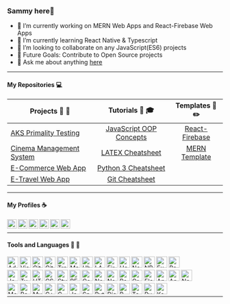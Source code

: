 ### Sammy here👋


- 🔭 I’m currently working on MERN Web Apps and React-Firebase Web Apps
- 🌱 I’m currently learning React Native & Typescript
- 👯 I’m looking to collaborate on any JavaScript(ES6) projects
- 🥅 Future Goals: Contribute to Open Source projects
- 💬 Ask me about anything [here](https://github.com/Sammy-Nyakabau/Sammy-Nyakabau/issues)
---
#### My Repositories :computer:

|  Projects :art: :pushpin:| Tutorials :school_satchel: :mortar_board:     |  Templates :page_facing_up: :pencil2: |
| ------------- |:--------------:| :--------------:| 
| [AKS Primality Testing](https://github.com/Sammy-Nyakabau/AKS-Implementation) | [JavaScript OOP Concepts](https://github.com/Sammy-Nyakabau/JavaScript-OOP-Concepts) | [React-Firebase](https://github.com/Sammy-Nyakabau/React-Firebase-Boilerplate) |
| [Cinema Management System](https://github.com/Sammy-Nyakabau/Cinema-Management-System) | [LATEX Cheatsheet](https://github.com/Sammy-Nyakabau/LATEX-Cheatsheet) | [MERN Template](https://github.com/Sammy-Nyakabau/MERN-Stack-Template-JS)
| [E-Commerce Web App](https://github.com/Sammy-Nyakabau/E-Commerce-Web-App) | [Python 3 Cheatsheet](https://github.com/Sammy-Nyakabau/Python-3-Cheatsheet) |  
| [E-Travel Web App](https://github.com/Sammy-Nyakabau/E-Travel-Web-App)| [Git Cheatsheet](https://github.com/Sammy-Nyakabau/Git-Cheatsheet) |

---

#### My Profiles :coffee:
[<img align="left" alt="Sammy Nyakabau | LinkedIn" width="22px" src="https://cdn.jsdelivr.net/npm/simple-icons@v3/icons/linkedin.svg" />](https://www.linkedin.com/in/sammy-nyakabau/)
[<img align="left" alt="Sammy Nyakabau | Code Pen" width="22px" src="https://cdn.jsdelivr.net/npm/simple-icons@3.6.0/icons/codepen.svg" />](https://codepen.io/sammy-nyakabau)
[<img align="left" alt="Sammy Nyakabau | Hackerrank" width="22px" src="https://cdn.jsdelivr.net/npm/simple-icons@3.6.0/icons/hackerrank.svg" />](https://www.hackerrank.com/nyakabausammy8)
[<img align="left" alt="Sammy Nyakabau | Glitch" width="22px" src="https://cdn.jsdelivr.net/npm/simple-icons@3.6.0/icons/glitch.svg" />](https://glitch.com/@Sammy-Nyakabau)
[<img align="left" alt="Sammy Nyakabau | Repl" width="22px" src="https://cdn.jsdelivr.net/npm/simple-icons@3.6.0/icons/repl-dot-it.svg" />](https://repl.it/@SammyNyakabau1)
[<img align="left" alt="Sammy Nyakabau | Stack Overflow" width="22px" src="https://cdn.jsdelivr.net/npm/simple-icons@3.6.0/icons/stackoverflow.svg" />](https://stackoverflow.com/users/story/11436343)

<br >

<hr >

#### Tools and Languages :wrench: :electric_plug:

[<img align="left" alt="Adobe XD" width="26px" src="https://cdn.jsdelivr.net/npm/simple-icons@3.6.0/icons/adobexd.svg" />](https://www.adobe.com/products/xd.html)
[<img align="left" alt="Visual Studio Code" width="26px" src="https://cdn.jsdelivr.net/npm/simple-icons@3.6.0/icons/visualstudiocode.svg" />](https://code.visualstudio.com/)
[<img align="left" alt="Git" width="26px" src="https://cdn.jsdelivr.net/npm/simple-icons@3.6.0/icons/git.svg" />](https://git-scm.com/)
[<img align="left" alt="Github" width="26px" src="https://cdn.jsdelivr.net/npm/simple-icons@3.6.0/icons/github.svg" />](https://github.com/Sammy-Nyakabau)
[<img align="left" alt="Travis CI" width="26px" src="https://cdn.jsdelivr.net/npm/simple-icons@3.6.0/icons/travisci.svg" />](https://travis-ci.org/)
[<img align="left" alt="Markdown" width="26px" src="https://cdn.jsdelivr.net/npm/simple-icons@3.6.0/icons/markdown.svg" />](https://www.markdownguide.org/)
[<img align="left" alt="Ubuntu" width="26px" src="https://cdn.jsdelivr.net/npm/simple-icons@3.6.0/icons/ubuntu.svg" />](https://ubuntu.com/)
[<img align="left" alt="LATEX" width="26px" src="https://cdn.jsdelivr.net/npm/simple-icons@3.6.0/icons/latex.svg" />](https://www.latex-project.org/)
[<img align="left" alt="Firebase" width="26px" src="https://cdn.jsdelivr.net/npm/simple-icons@3.6.0/icons/firebase.svg" />](https://firebase.google.com/)
[<img align="left" alt="Heroku" width="26px" src="https://cdn.jsdelivr.net/npm/simple-icons@3.6.0/icons/heroku.svg" />](https://www.heroku.com/)
[<img align="left" alt="Netlify" width="26px" src="https://cdn.jsdelivr.net/npm/simple-icons@3.6.0/icons/netlify.svg" />](https://www.netlify.com/)
[<img align="left" alt="NPM" width="26px" src="https://cdn.jsdelivr.net/npm/simple-icons@3.6.0/icons/npm.svg" />](https://www.npmjs.com/)
[<img align="left" alt="Expo" width="26px" src="https://cdn.jsdelivr.net/npm/simple-icons@3.6.0/icons/expo.svg" />](https://docs.expo.io/)
[<img align="left" alt="Postman" width="26px" src="https://cdn.jsdelivr.net/npm/simple-icons@3.6.0/icons/postman.svg" />](https://www.postman.com/)
<br >

[<img align="left" alt="JavaScript" width="26px" src="https://cdn.jsdelivr.net/npm/simple-icons@3.6.0/icons/javascript.svg" />](https://en.wikipedia.org/wiki/JavaScript)
[<img align="left" alt="TypeScript" width="26px" src="https://cdn.jsdelivr.net/npm/simple-icons@3.6.0/icons/typescript.svg" />](https://www.typescriptlang.org/)
[<img align="left" alt="HTML5" width="26px" src="https://cdn.jsdelivr.net/npm/simple-icons@3.6.0/icons/html5.svg" />](https://en.wikipedia.org/wiki/HTML5)
[<img align="left" alt="CSS3" width="26px" src="https://cdn.jsdelivr.net/npm/simple-icons@3.6.0/icons/css3.svg" />](https://en.wikipedia.org/wiki/Cascading_Style_Sheets)
[<img align="left" alt="Styled Components" width="26px" src="https://cdn.jsdelivr.net/npm/simple-icons@3.6.0/icons/styled-components.svg" />](https://styled-components.com/)
[<img align="left" alt="REACT" width="26px" src="https://cdn.jsdelivr.net/npm/simple-icons@3.6.0/icons/react.svg" />](https://reactjs.org/)
[<img align="left" alt="Gatsby" width="26px" src="https://cdn.jsdelivr.net/npm/simple-icons@3.6.0/icons/gatsby.svg"/>](https://www.gatsbyjs.org/)
[<img align="left" alt="Node" width="26px" src="https://cdn.jsdelivr.net/npm/simple-icons@3.6.0/icons/node-dot-js.svg" />](https://nodejs.org/en/)
[<img align="left" alt="Next.js" width="26px" src="https://cdn.jsdelivr.net/npm/simple-icons@3.6.0/icons/next-dot-js.svg"/>](https://nextjs.org/)
[<img align="left" alt="Redux" width="26px" src="https://cdn.jsdelivr.net/npm/simple-icons@3.6.0/icons/redux.svg" />](https://redux.js.org/)
[<img align="left" alt="GraphQL" width="26px" src="https://cdn.jsdelivr.net/npm/simple-icons@3.6.0/icons/graphql.svg" />](https://graphql.org/)
[<img align="left" alt="Electron" width="26px" src="https://cdn.jsdelivr.net/npm/simple-icons@3.6.0/icons/electron.svg" />](https://www.electronjs.org/)
[<img align="left" alt="Angular" width="26px" src="https://cdn.jsdelivr.net/npm/simple-icons@3.6.0/icons/angular.svg" />](https://angular.io/)
[<img align="left" alt="Angular Universal" width="26px" src="https://cdn.jsdelivr.net/npm/simple-icons@3.6.0/icons/angularuniversal.svg" />](https://angular.io/guide/universal)
[<img align="left" alt="Nestjs" width="26px" src="https://cdn.jsdelivr.net/npm/simple-icons@3.6.0/icons/nestjs.svg"/>](https://docs.nestjs.com/)
<br >

[<img align="left" alt="Mongo" width="26px" src="https://cdn.jsdelivr.net/npm/simple-icons@3.6.0/icons/mongodb.svg" />](https://docs.mongodb.com/manual/introduction/)
[<img align="left" alt="PostgreSQL" width="26px" src="https://cdn.jsdelivr.net/npm/simple-icons@3.6.0/icons/postgresql.svg" />](https://www.postgresql.org/)
[<img align="left" alt="MySQL" width="26px" src="https://cdn.jsdelivr.net/npm/simple-icons@3.6.0/icons/mysql.svg" />](https://www.mysql.com/)
[<img align="left" alt="C++" width="26px" src="https://cdn.jsdelivr.net/npm/simple-icons@3.6.0/icons/cplusplus.svg" />](https://en.wikipedia.org/wiki/C%2B%2B)
[<img align="left" alt="C" width="26px" src="https://cdn.jsdelivr.net/npm/simple-icons@3.6.0/icons/c.svg" />](https://en.wikipedia.org/wiki/C_(programming_language))
[<img align="left" alt="Java" width="26px" src="https://cdn.jsdelivr.net/npm/simple-icons@3.6.0/icons/java.svg" />](https://www.java.com/)
[<img align="left" alt="Spring Boot" width="26px" src="https://cdn.jsdelivr.net/npm/simple-icons@3.6.0/icons/spring.svg" />](https://spring.io/projects/spring-boot)
[<img align="left" alt="Python" width="26px" src="https://cdn.jsdelivr.net/npm/simple-icons@3.6.0/icons/python.svg" />](https://www.python.org/)
[<img align="left" alt="Django" width="26px" src="https://cdn.jsdelivr.net/npm/simple-icons@3.6.0/icons/django.svg" />](https://www.djangoproject.com/)
[<img align="left" alt="R" width="26px" src="https://cdn.jsdelivr.net/npm/simple-icons@3.6.0/icons/r.svg" />](https://www.r-project.org/)
[<img align="left" alt="Tensorflow" width="26px" src="https://cdn.jsdelivr.net/npm/simple-icons@3.6.0/icons/tensorflow.svg" />](https://www.tensorflow.org/)
[<img align="left" alt="PyTorch" width="26px" src="https://cdn.jsdelivr.net/npm/simple-icons@3.6.0/icons/pytorch.svg" />](https://pytorch.org/)
[<img align="left" alt="Keras" width="26px" src="https://cdn.jsdelivr.net/npm/simple-icons@3.6.0/icons/keras.svg" />](https://keras.io/)

<br >
<hr >


